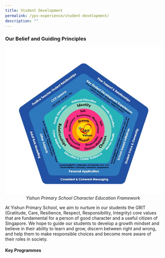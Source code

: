 ```yaml
---
title: Student Development
permalink: /yps-experience/student-development/
description: ""
---
```

### **Our Belief and Guiding Principles**

*<center><img src="/images/Experience/Student%20Development/sdt_01_v1.jpg">Yishun Primary School Character Education Framework</center>*

At Yishun Primary School, we aim to nurture in our students the GRIT (Gratitude, Care, Resilience, Respect, Responsibility, Integrity) core values that are fundamental for a person of good character and a useful citizen of Singapore. We hope to guide our students to develop a growth mindset and believe in their ability to learn and grow, discern between right and wrong, and help them to make responsible choices and become more aware of their roles in society.

#### **Key Programmes**
